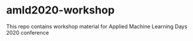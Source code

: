 # amld2020-workshop
This repo contains workshop material for Applied Machine Learning Days 2020 conference
